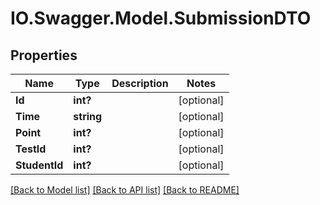 # IO.Swagger.Model.SubmissionDTO
## Properties

Name | Type | Description | Notes
------------ | ------------- | ------------- | -------------
**Id** | **int?** |  | [optional] 
**Time** | **string** |  | [optional] 
**Point** | **int?** |  | [optional] 
**TestId** | **int?** |  | [optional] 
**StudentId** | **int?** |  | [optional] 

[[Back to Model list]](../README.md#documentation-for-models) [[Back to API list]](../README.md#documentation-for-api-endpoints) [[Back to README]](../README.md)


